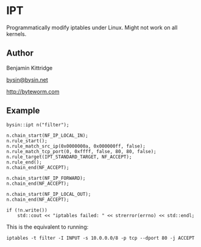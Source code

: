 IPT
===
Programmatically modify iptables under Linux.
Might not work on all kernels.

Author
----
Benjamin Kittridge

bysin@bysin.net

http://byteworm.com

Example
----

    bysin::ipt n("filter");

    n.chain_start(NF_IP_LOCAL_IN);
    n.rule_start();
    n.rule_match_src_ip(0x0000000a, 0x000000ff, false);
    n.rule_match_tcp_port(0, 0xffff, false, 80, 80, false);
    n.rule_target(IPT_STANDARD_TARGET, NF_ACCEPT);
    n.rule_end();
    n.chain_end(NF_ACCEPT);

    n.chain_start(NF_IP_FORWARD);
    n.chain_end(NF_ACCEPT);

    n.chain_start(NF_IP_LOCAL_OUT);
    n.chain_end(NF_ACCEPT);

    if (!n.write())
        std::cout << "iptables failed: " << strerror(errno) << std::endl;

This is the equivalent to running:

    iptables -t filter -I INPUT -s 10.0.0.0/8 -p tcp --dport 80 -j ACCEPT
